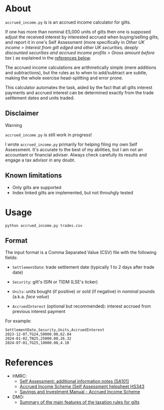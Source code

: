 # About

`accrued_income.py` is is an accrued income calculator for gilts.

If one has more than nominal £5,000 units of gilts then one is supposed adjust
the received interest by interested accrued when buying/selling gilts, and
report it in one's Self Assessment (more specifically in
_Other UK income_ >
_Interest from gilt edged and other UK securities, deeply discounted securities and accrued income profits_ >
_Gross amount before tax_ ) as explained in the [references below](#References).

The accrued income calculations are arithmetically simple (mere additions and
subtractions), but the rules as to when to add/subtract are subtle, making the
whole exercise head-splitting and error prone.

This calculator automates the task, aided by the fact that all gilts interest
payments and accrued interest can be determined exactly from the trade
settlement dates and units traded.


## Disclaimer

> [!WARNING]
> `accrued_income.py` is still work in progress!

I wrote `accrued_income.py` primarily for helping filing my own Self Assessment.
It's accurate to the best of my abilities, but I am not an accountant or financial adviser.
Always check carefully its results and engage a tax advisor in any doubt.

## Known limitations

- Only gilts are supported
- Index linked gilts are implemented, but not throuhgly tested


# Usage

```
python accrued_income.py trades.csv
```

## Format

The input format is a Comma Separated Value (CSV) file with the following fields:

* `SettlementDate`: trade settlement date (typically 1 to 2 days after trade date)

* `Security`: gilt's ISIN or TIDM (LSE's ticker)

* `Units`: units bought (if positive) or sold (if negative) in _nominal_ pounds (a.k.a. _face value_)

* `AccruedInterest` (optional but recommended): interest accrued from previous interest payment


For example:

```csv
SettlementDate,Security,Units,AccruedInterest
2023-12-07,TG24,50000.00,62.84
2024-01-02,TN25,25000.00,26.32
2024-07-01,TG25,10000.00,4.10
```

# References

- HMRC:
  - [Self Assessment: additional information notes (SA101)](https://www.gov.uk/government/publications/self-assessment-additional-information-sa101)
  - [Accrued Income Scheme (Self Assessment helpsheet HS343](https://www.gov.uk/government/publications/accrued-income-scheme-hs343-self-assessment-helpsheet)
  - [Savings and Investment Manual - Accrued Income Scheme](https://www.gov.uk/hmrc-internal-manuals/savings-and-investment-manual/saim4000)
- DMO:
  - [Summary of the main features of the taxation rules for gilts](https://www.dmo.gov.uk/responsibilities/gilt-market/buying-selling/taxation)
